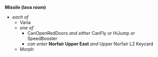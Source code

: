 ﻿**Missile (lava room)**

- *each of*
  - Varia
  - *one of*
    - CanOpenRedDoors *and either* CanFly *or* HiJump *or* SpeedBooster
    - *can enter* **Norfair Upper East** *and* Upper Norfair L2 Keycard
  - Morph
